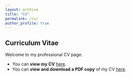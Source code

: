 ```yaml
---
layout: archive
title: "CV"
permalink: /cv/
author_profile: true
---
```


## Curriculum Vitae

Welcome to my professional CV page.

- You can **view my CV** [here](/cv/cv_html).
- You can **view and download a PDF copy** of my CV [here](/files/FulongCV.pdf).
